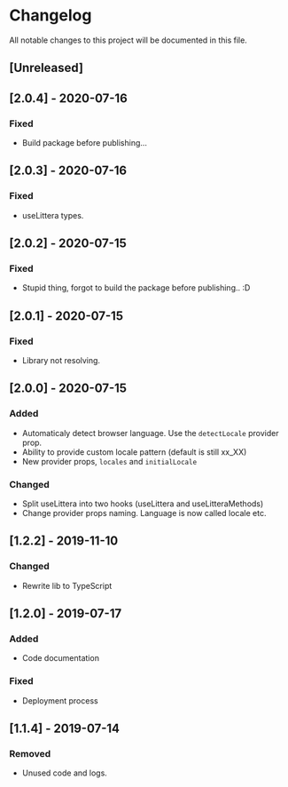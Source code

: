 # Changelog

All notable changes to this project will be documented in this file.

## [Unreleased]

## [2.0.4] - 2020-07-16
### Fixed
- Build package before publishing...

## [2.0.3] - 2020-07-16
### Fixed
- useLittera types.

## [2.0.2] - 2020-07-15
### Fixed
- Stupid thing, forgot to build the package before publishing.. :D

## [2.0.1] - 2020-07-15
### Fixed
- Library not resolving.

## [2.0.0] - 2020-07-15
### Added
- Automaticaly detect browser language. Use the `detectLocale` provider prop.
- Ability to provide custom locale pattern (default is still xx_XX)
- New provider props, `locales` and `initialLocale`

### Changed
- Split useLittera into two hooks (useLittera and useLitteraMethods)
- Change provider props naming. Language is now called locale etc.

## [1.2.2] - 2019-11-10
### Changed
-   Rewrite lib to TypeScript

## [1.2.0] - 2019-07-17
### Added
-   Code documentation

### Fixed
-   Deployment process

## [1.1.4] - 2019-07-14
### Removed
-   Unused code and logs.
